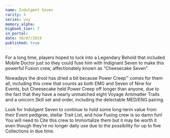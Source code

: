 ```yaml
---
name: Indulgent Seven
rarity: 5
series: voy
memory_alpha:
bigbook_tier: 7
in_portal:
date: 30/07/2019
published: true
---
```


For a long time, players hoped to luck into a Legendary Behold that included Mobile Doctor just so they could fuse him with Indignant Seven to make this powerful Fusion crew, affectionately known as “Cheesecake Seven”.

Nowadays the drool has dried a bit because Power Creep™ comes for them all, including this crew that counts as both EMG and Seven of Nine for Events, but Cheesecake held Power Creep off longer than anyone, due to the fact that they have a nearly unmatched eight Voyage Antimatter Traits and a unicorn Skill set and order, including the delectable MED/ENG pairing.

Look for Indulgent Seven to continue to hold some long-term value from their Event pedigree, stellar Trait List, and how Fusing crew is so damn fun! You will need to Cite this crew to Immortalize them but it may be worth it even though they’re no longer daily use due to the possibility for up to five Collections in due time.
